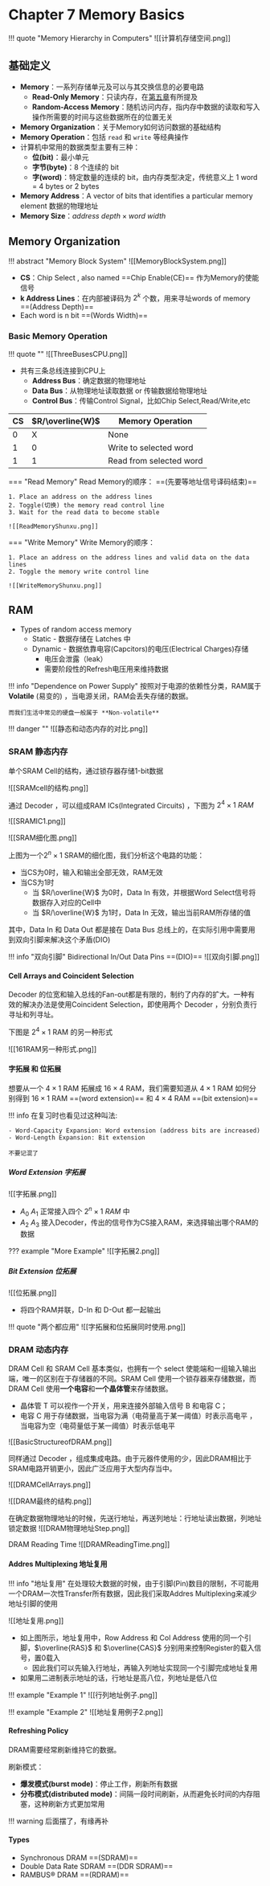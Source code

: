 # Chapter 7 Memory Basics

!!! quote "Memory Hierarchy in Computers"
	![[计算机存储空间.png]]

## 基础定义

- **Memory**：一系列存储单元及可以与其交换信息的必要电路
	- **Read-Only Memory**：只读内存，在[第五章](https://nimisora.top//%E8%AF%BE%E7%A8%8B%E7%AC%94%E8%AE%B0/%E6%95%B0%E5%AD%97%E9%80%BB%E8%BE%91%E8%AE%BE%E8%AE%A1/%E7%90%86%E8%AE%BA%E8%AF%BE%E7%AC%94%E8%AE%B0/Chapter%205%20Digital%20Hardware%20Implementation/#programmable-logic-device)有所提及
	- **Random-Access Memory**：随机访问内存，指内存中数据的读取和写入操作所需要的时间与这些数据所在的位置无关
- **Memory Organization**：关于Memory如何访问数据的基础结构
- **Memory Operation**：包括 `read` 和 `write` 等经典操作
- 计算机中常用的数据类型主要有三种：
	- **位(bit)**：最小单元
	- **字节(byte)**：8 个连续的 bit
	- **字(word)**：特定数量的连续的 bit，由内存类型决定，传统意义上 1 word = 4 bytes or 2 bytes
- **Memory Address**：A vector of bits that identifies a particular memory element 数据的物理地址
- **Memory Size**：$address\ depth\times word\ width$


## Memory Organization

!!! abstract "Memory Block System"
	![[MemoryBlockSystem.png]]

- **CS**：Chip Select , also named ==Chip Enable(CE)==  作为Memory的使能信号
- **k Address Lines**：在内部被译码为 $2^k$ 个数，用来寻址words of memory ==(Address Depth)==
- Each word is n bit ==(Words Width)==

### Basic Memory Operation
!!! quote ""
	![[ThreeBusesCPU.png]]

- 共有三条总线连接到CPU上
	- **Address Bus**：确定数据的物理地址
	- **Data Bus**：从物理地址读取数据 or 传输数据给物理地址
	- **Control Bus**：传输Control Signal，比如Chip Select,Read/Write,etc

| CS  | $R/\overline{W}$ | Memory Operation        |
| --- | ---------------- | ----------------------- |
| 0   | X                | None                    |
| 1   | 0                | Write to selected word  |
| 1   | 1                | Read from selected word |


=== "Read Memory"
	Read Memory的顺序： ==(先要等地址信号译码结束)==
	
	1. Place an address on the address lines
	2. Toggle(切换) the memory read control line
	3. Wait for the read data to become stable
	
	![[ReadMemoryShunxu.png]]
	
=== "Write Memory"
	Write Memory的顺序：
	
	1. Place an address on the address lines and valid data on the data lines
	2. Toggle the memory write control line
	
	![[WriteMemoryShunxu.png]]

## RAM

- Types of random access memory
	- Static - 数据存储在 Latches 中
	- Dynamic - 数据依靠电容(Capcitors)的电压(Electrical Charges)存储
		- 电压会泄露（leak）
		- 需要阶段性的Refresh电压用来维持数据

!!! info "Dependence on Power Supply"
	按照对于电源的依赖性分类，RAM属于 **Volatile** (易变的) ，当电源关闭，RAM会丢失存储的数据。
	
	而我们生活中常见的硬盘一般属于 **Non-volatile**


!!! danger ""
	![[静态和动态内存的对比.png]]

### SRAM 静态内存
单个SRAM Cell的结构，通过锁存器存储1-bit数据

![[SRAMcell的结构.png]]

通过 Decoder ，可以组成RAM ICs(Integrated Circuits) ，下图为 $2^4\times 1\ RAM$

![[SRAMIC1.png]]

![[SRAM细化图.png]]

上图为一个$2^n\times 1$ SRAM的细化图，我们分析这个电路的功能：

- 当CS为0时，输入和输出全部无效，RAM无效
- 当CS为1时
	- 当 $R/\overline{W}$ 为0时，Data In 有效，并根据Word Select信号将数据存入对应的Cell中
	- 当 $R/\overline{W}$ 为1时，Data In 无效，输出当前RAM所存储的值

其中，Data In 和 Data Out 都是接在 Data Bus 总线上的，在实际引用中需要用到双向引脚来解决这个矛盾(DIO)

!!! info "双向引脚"
	Bidirectional In/Out Data Pins ==(DIO)==
	![[双向引脚.png]]

#### Cell Arrays and Coincident Selection
Decoder 的位宽和输入总线的Fan-out都是有限的，制约了内存的扩大。一种有效的解决办法是使用Coincident Selection，即使用两个 Decoder ，分别负责行寻址和列寻址。

下图是 $2^4\times 1$ RAM 的另一种形式

![[161RAM另一种形式.png]]

#### 字拓展 和 位拓展
想要从一个 $4\times 1$ RAM 拓展成 $16\times 4$ RAM，我们需要知道从 $4\times 1$ RAM 如何分别得到 $16\times 1$ RAM ==(word extension)== 和 $4\times 4$ RAM ==(bit extension)==

!!! info
	在复习时也看见过这种叫法:
	
	- Word-Capacity Expansion: Word extension (address bits are increased)
	- Word-Length Expansion: Bit extension
	
	不要记混了

##### Word Extension 字拓展
![[字拓展.png]]

- $A_0$ $A_1$ 正常接入四个 $2^n \times 1\ RAM$ 中
- $A_2$ $A_3$ 接入Decoder，传出的信号作为CS接入RAM，来选择输出哪个RAM的数据

??? example "More Example"
	![[字拓展2.png]]

##### Bit Extension 位拓展

![[位拓展.png]]

- 将四个RAM并联，D-In 和 D-Out 都一起输出


!!! quote "两个都应用"
	![[字拓展和位拓展同时使用.png]]

### DRAM 动态内存
DRAM Cell 和 SRAM Cell 基本类似，也拥有一个 select 使能端和一组输入输出端，唯一的区别在于存储器的不同。SRAM Cell 使用一个锁存器来存储数据，而 DRAM Cell 使用**一个电容**和**一个晶体管**来存储数据。

- 晶体管 T 可以视作一个开关，用来连接外部输入信号 B 和电容 C；
- 电容 C 用于存储数据，当电容为满（电荷量高于某一阈值）时表示高电平 ，当电容为空（电荷量低于某一阈值）时表示低电平

![[BasicStructureofDRAM.png]]


同样通过 Decoder ，组成集成电路。由于元器件使用的少，因此DRAM相比于SRAM电路开销更小，因此广泛应用于大型内存当中。

![[DRAMCellArrays.png]]



![[DRAM最终的结构.png]]


在确定数据物理地址的时候，先送行地址，再送列地址：行地址读出数据，列地址锁定数据
![[DRAM物理地址Step.png]]


DRAM Reading Time
![[DRAMReadingTime.png]]

#### Addres Multiplexing 地址复用
!!! info "地址复用"
	在处理较大数据的时候，由于引脚(Pin)数目的限制，不可能用一个DRAM一次性Transfer所有数据，因此我们采取Addres Multiplexing来减少地址引脚的使用

![[地址复用.png]]

- 如上图所示，地址复用中，Row Address 和 Col Address 使用的同一个引脚，$\overline{RAS}$ 和 $\overline{CAS}$ 分别用来控制Register的载入信号，置0载入
	- 因此我们可以先输入行地址，再输入列地址实现同一个引脚完成地址复用
- 如果用二进制表示地址的话，行地址是高八位，列地址是低八位

!!! example "Example 1"
	![[行列地址例子.png]]

!!! example "Example 2"
	![[地址复用例子2.png]]


#### Refreshing Policy
DRAM需要经常刷新维持它的数据。

刷新模式：

- **爆发模式(burst mode)**：停止工作，刷新所有数据
- **分布模式(distributed mode)**：间隔一段时间刷新，从而避免长时间的内存阻塞，这种刷新方式更加常用

!!! warning
	后面摆了，有缘再补

#### Types

- Synchronous DRAM ==(SDRAM)==
- Double Data Rate SDRAM ==(DDR SDRAM)==
- RAMBUS® DRAM ==(RDRAM)==

